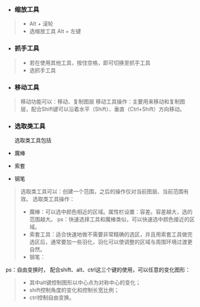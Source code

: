 * ### 缩放工具


> * Alt + 滚轮  
> * 选缩放工具 Alt + 左键

* ### 抓手工具


> * 若在使用其他工具，按住空格，即可切换至抓手工具
> * 选抓手工具

* ### 移动工具


> 移动功能可以：移动、复制图层
> 移动工具操作：主要用来移动和复制图层，配合Shift键可以沿着水平（Shift）、垂直（Ctrl+Shift）方向移动。

* ### 选取类工具

  选取类工具包括

* 魔棒
* 索套
* 钢笔

> 选取类工具可以：创建一个范围，之后的操作仅对当前图层、当前范围有效。
> 选取类工具操作：
> * 魔棒：可以选中颜色相近的区域。属性栏设置：容差。容差越大，选的范围越大。
>   ps：快速选择工具和魔棒类似，可以快速选中颜色接近的区域。
> * 索套工具：适合快速地做不需要非常精确的选区，并且用索套工具做完选区后，通常要加一些羽化，羽化可以使调整的区域与周围环境过渡更自然。
> * 钢笔：

ps：自由变换时， 配合shift、alt、ctrl这三个键的使用，可以任意的变化图形：
> * 其中alt键控制图形以中心点为对称中心的变化；
> * shift控制角度的变化和控制长宽比例；
> * ctrl控制自由变换。

